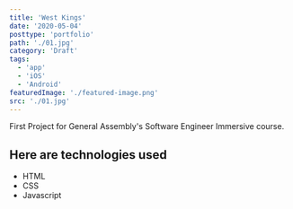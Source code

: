 ```yaml
---
title: 'West Kings'
date: '2020-05-04'
posttype: 'portfolio'
path: './01.jpg'
category: 'Draft'
tags:
  - 'app'
  - 'iOS'
  - 'Android'
featuredImage: './featured-image.png'
src: './01.jpg'
---
```


First Project for General Assembly's Software Engineer Immersive course.

## Here are technologies used

- HTML
- CSS
- Javascript
